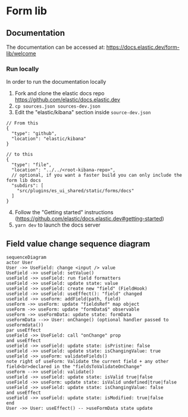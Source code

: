 # Form lib

## Documentation

The documentation can be accessed at: https://docs.elastic.dev/form-lib/welcome


### Run locally

In order to run the documentation locally

1. Fork and clone the elastic docs repo https://github.com/elastic/docs.elastic.dev
2. `cp sources.json sources-dev.json`
3. Edit the "elastic/kibana" section inside `source-dev.json`

```
// From this
{
  "type": "github",
  "location": "elastic/kibana"
}

// to this
{
  "type": "file",
  "location": "../../<root-kibana-repo>", 
  // optional, if you want a faster build you can only include the form lib docs
  "subdirs": [
    "src/plugins/es_ui_shared/static/forms/docs"
  ]
}
```

4. Follow the "Getting started" instructions (https://github.com/elastic/docs.elastic.dev#getting-started)
5. `yarn dev` to launch the docs server

## Field value change sequence diagram

```mermaid
sequenceDiagram
actor User
User ->> UseField: change <input /> value
UseField ->> useField: setValue()
useField ->> useField: run field formatters
useField ->> useField: update state: value
useField ->> useField: create new "field" (FieldHook)
useField ->> useField: useEffect(): "field" changed
useField ->> useForm: addField(path, field)
useForm ->> useForm: update "fieldsRef" map object
useForm ->> useForm: update "formData$" observable
useForm ->> useFormData: update state: formData
useFormData -->> User: onChange() (optional handler passed to useFormdata())
par useEffect
useField ->> UseField: call "onChange" prop
and useEffect
useField ->> useField: update state: isPristine: false
useField ->> useField: update state: isChangingValue: true
useField ->> useForm: validateFields()
note right of useForm: Validate the current field + any other field<br>declared in the "fieldsToValidateOnChange"
useForm -->> useField: validate()
useField ->> useField: update state: isValid true|false
useField ->> useForm: update state: isValid undefined|true|false
useField ->> useField: update state: isChangingValue: false
and useEffect
useField ->> useField: update state: isModified: true|false
end
User ->> User: useEffect() -- >useFormData state update
```
